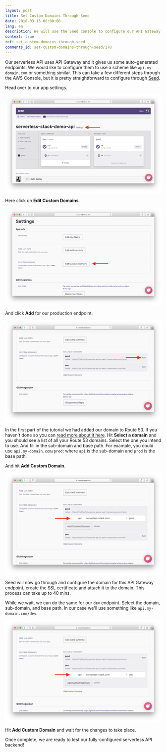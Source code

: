 ```yaml
---
layout: post
title: Set Custom Domains Through Seed
date: 2018-03-15 00:00:00
lang: en
description: We will use the Seed console to configure our API Gateway endpoints in our Serverless project with custom domains. To configure a stage with a custom domain go to the stage settings, select the Route 53 domain, a sub-domain, and the base path.
context: true
ref: set-custom-domains-through-seed
comments_id: set-custom-domains-through-seed/178
---
```


Our serverless API uses API Gateway and it gives us some auto-generated endpoints. We would like to configure them to use a scheme like `api.my-domain.com` or something similar. This can take a few different steps through the AWS Console, but it is pretty straightforward to configure through [Seed](https://seed.run).

Head over to our app settings.

![Seed app pipeline screenshot](/assets/part2/seed-app-pipeline.png)

Here click on **Edit Custom Domains**.

![Click Edit Custom Domains in app settings screenshot](/assets/part2/click-edit-custom-domains-in-app-settings.png)

And click **Add** for our production endpoint.

![Click Add for production endpoint in custom domain settings](/assets/part2/click-add-for-production-endpoint-in-custom-domain-settings.png)

In the first part of the tutorial we had added our domain to Route 53. If you haven't done so you can [read more about it here](https://docs.aws.amazon.com/Route53/latest/DeveloperGuide/MigratingDNS.html). Hit **Select a domain** and you should see a list of all your Route 53 domains. Select the one you intend to use. And fill in the sub-domain and base path. For example, you could use `api.my-domain.com/prod`; where `api` is the sub-domain and `prod` is the base path.

And hit **Add Custom Domain**.

![Click Add Custom Domain button for prod endpoint](/assets/part2/click-add-custom-domain-button-for-prod-endpoint.png)

Seed will now go through and configure the domain for this API Gateway endpoint, create the SSL certificate and attach it to the domain. This process can take up to 40 mins.

While we wait, we can do the same for our `dev` endpoint. Select the domain, sub-domain, and base path. In our case we'll use something like `api.my-domain.com/dev`.

![Click Add Custom Domain button for dev endpoint](/assets/part2/click-add-custom-domain-button-for-dev-endpoint.png)

Hit **Add Custom Domain** and wait for the changes to take place.

Once complete, we are ready to test our fully-configured serverless API backend!
